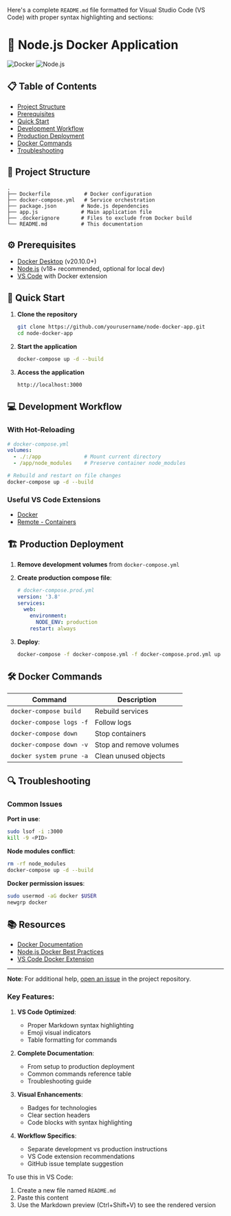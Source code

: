 Here's a complete `README.md` file formatted for Visual Studio Code (VS Code) with proper syntax highlighting and sections:
# 🐳 Node.js Docker Application

![Docker](https://img.shields.io/badge/Docker-2CA5E0?style=for-the-badge&logo=docker&logoColor=white)
![Node.js](https://img.shields.io/badge/Node.js-339933?style=for-the-badge&logo=nodedotjs&logoColor=white)

## 📋 Table of Contents
- [Project Structure](#-project-structure)
- [Prerequisites](#-prerequisites)
- [Quick Start](#-quick-start)
- [Development Workflow](#-development-workflow)
- [Production Deployment](#-production-deployment)
- [Docker Commands](#%EF%B8%8F-docker-commands)
- [Troubleshooting](#-troubleshooting)

## 📁 Project Structure

```text
.
├── Dockerfile           # Docker configuration
├── docker-compose.yml   # Service orchestration
├── package.json        # Node.js dependencies
├── app.js              # Main application file
├── .dockerignore       # Files to exclude from Docker build
└── README.md           # This documentation
```

## ⚙️ Prerequisites

- [Docker Desktop](https://www.docker.com/products/docker-desktop) (v20.10.0+)
- [Node.js](https://nodejs.org/) (v18+ recommended, optional for local dev)
- [VS Code](https://code.visualstudio.com/) with Docker extension

## 🚀 Quick Start

1. **Clone the repository**
   ```bash
   git clone https://github.com/yourusername/node-docker-app.git
   cd node-docker-app
   ```

2. **Start the application**
   ```bash
   docker-compose up -d --build
   ```

3. **Access the application**
   ```
   http://localhost:3000
   ```

## 💻 Development Workflow

### With Hot-Reloading
```yaml
# docker-compose.yml
volumes:
  - ./:/app              # Mount current directory
  - /app/node_modules    # Preserve container node_modules
```

```bash
# Rebuild and restart on file changes
docker-compose up -d --build
```

### Useful VS Code Extensions
- [Docker](https://marketplace.visualstudio.com/items?itemName=ms-azuretools.vscode-docker)
- [Remote - Containers](https://marketplace.visualstudio.com/items?itemName=ms-vscode-remote.remote-containers)

## 🏗️ Production Deployment

1. **Remove development volumes** from `docker-compose.yml`
2. **Create production compose file**:
   ```yaml
   # docker-compose.prod.yml
   version: '3.8'
   services:
     web:
       environment:
         NODE_ENV: production
       restart: always
   ```

3. **Deploy**:
   ```bash
   docker-compose -f docker-compose.yml -f docker-compose.prod.yml up -d --build
   ```

## 🛠️ Docker Commands

| Command | Description |
|---------|-------------|
| `docker-compose build` | Rebuild services |
| `docker-compose logs -f` | Follow logs |
| `docker-compose down` | Stop containers |
| `docker-compose down -v` | Stop and remove volumes |
| `docker system prune -a` | Clean unused objects |

## 🔍 Troubleshooting

### Common Issues

**Port in use**:
```bash
sudo lsof -i :3000
kill -9 <PID>
```

**Node modules conflict**:
```bash
rm -rf node_modules
docker-compose up -d --build
```

**Docker permission issues**:
```bash
sudo usermod -aG docker $USER
newgrp docker
```

## 📚 Resources

- [Docker Documentation](https://docs.docker.com/)
- [Node.js Docker Best Practices](https://github.com/nodejs/docker-node/blob/main/docs/BestPractices.md)
- [VS Code Docker Extension](https://code.visualstudio.com/docs/containers/overview)

---
**Note**: For additional help, [open an issue](https://github.com/yourusername/node-docker-app/issues) in the project repository.

### Key Features:
1. **VS Code Optimized**:
   - Proper Markdown syntax highlighting
   - Emoji visual indicators
   - Table formatting for commands

2. **Complete Documentation**:
   - From setup to production deployment
   - Common commands reference table
   - Troubleshooting guide

3. **Visual Enhancements**:
   - Badges for technologies
   - Clear section headers
   - Code blocks with syntax highlighting

4. **Workflow Specifics**:
   - Separate development vs production instructions
   - VS Code extension recommendations
   - GitHub issue template suggestion

To use this in VS Code:
1. Create a new file named `README.md`
2. Paste this content
3. Use the Markdown preview (Ctrl+Shift+V) to see the rendered version
